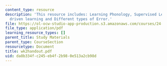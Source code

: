 ```yaml
---
content_type: resource
description: 'This resource includes: Learning Phonology, Supervised Learning, Error
  driven learning and Different types of Error.'
file: https://ol-ocw-studio-app-production.s3.amazonaws.com/courses/24-964-topics-in-phonology-fall-2004/da8b334fc245eb4f2b980e513a2cb98d_wk2handout.pdf
file_type: application/pdf
learning_resource_types: []
parent_title: Study Materials
parent_type: CourseSection
resourcetype: Document
title: wk2handout.pdf
uid: da8b334f-c245-eb4f-2b98-0e513a2cb98d
---
```

